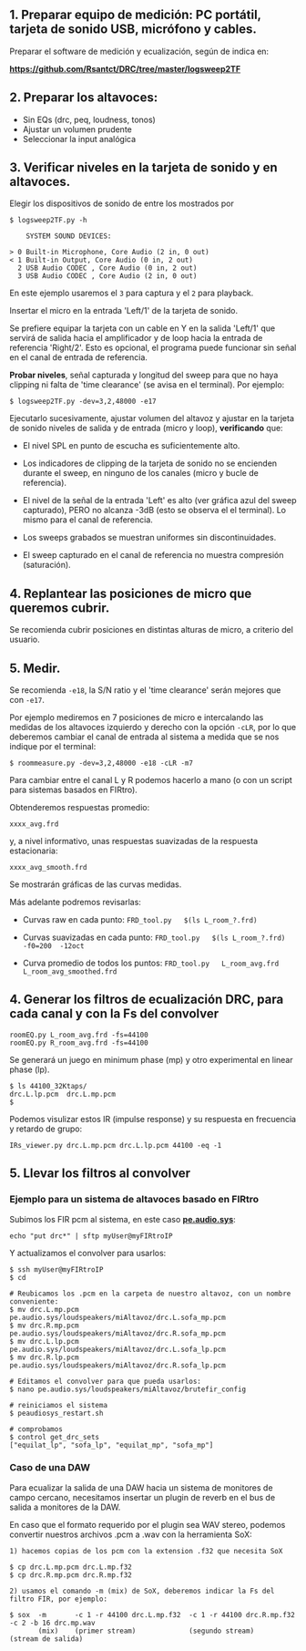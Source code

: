 ## 1. Preparar equipo de medición: PC portátil, tarjeta de sonido USB, micrófono y cables.

Preparar el software de medición y ecualización, según de indica en:

**https://github.com/Rsantct/DRC/tree/master/logsweep2TF**  

## 2. Preparar los altavoces:

- Sin EQs (drc, peq, loudness, tonos)
- Ajustar un volumen prudente
- Seleccionar la input analógica

## 3. Verificar niveles en la tarjeta de sonido y en altavoces.

Elegir los dispositivos de sonido de entre los mostrados por 

    $ logsweep2TF.py -h

        SYSTEM SOUND DEVICES:

    > 0 Built-in Microphone, Core Audio (2 in, 0 out)
    < 1 Built-in Output, Core Audio (0 in, 2 out)
      2 USB Audio CODEC , Core Audio (0 in, 2 out)
      3 USB Audio CODEC , Core Audio (2 in, 0 out)

En este ejemplo usaremos el `3` para captura y el `2` para playback.

Insertar el micro en la entrada 'Left/1' de la tarjeta de sonido.

Se prefiere equipar la tarjeta con un cable en Y en la salida 'Left/1' que servirá de salida hacia el amplificador y de loop hacia la entrada de referencia 'Right/2'. Esto es opcional, el programa puede funcionar sin señal en el canal de entrada de referencia.

**Probar niveles**, señal capturada y longitud del sweep para que no haya clipping ni falta de 'time clearance' (se avisa en el terminal). Por ejemplo:

    $ logsweep2TF.py -dev=3,2,48000 -e17

Ejecutarlo sucesivamente, ajustar volumen del altavoz y ajustar en la tarjeta de sonido niveles de salida y de entrada (micro y loop), **verificando** que:

- El nivel SPL en punto de escucha es suficientemente alto.

- Los indicadores de clipping de la tarjeta de sonido no se encienden durante el sweep, en ninguno de los canales (micro y bucle de referencia).

- El nivel de la señal de la entrada 'Left' es alto (ver gráfica azul del sweep capturado), PERO no alcanza -3dB (esto se observa el el terminal). Lo mismo para el canal de referencia.

- Los sweeps grabados se muestran uniformes sin discontinuidades.

- El sweep capturado en el canal de referencia no muestra compresión (saturación).


## 4. Replantear las posiciones de micro que queremos cubrir.

Se recomienda cubrir posiciones en distintas alturas de micro, a criterio del usuario.


## 5. Medir.
    
Se recomienda `-e18`, la S/N ratio y el 'time clearance' serán mejores que con `-e17`.

Por ejemplo mediremos en 7 posiciones de micro e intercalando las medidas de los altavoces izquierdo y derecho con la opción `-cLR`, por lo que deberemos cambiar el canal de entrada al sistema a medida que se nos indique por el terminal:

    $ roommeasure.py -dev=3,2,48000 -e18 -cLR -m7

Para cambiar entre el canal L y R podemos hacerlo a mano (o con un script para sistemas basados en FIRtro).

Obtenderemos respuestas promedio:

    xxxx_avg.frd

y, a nivel informativo, unas respuestas suavizadas de la respuesta estacionaria:

    xxxx_avg_smooth.frd

Se mostrarán gráficas de las curvas medidas.

Más adelante podremos revisarlas:

- Curvas raw en cada punto: `FRD_tool.py   $(ls L_room_?.frd)`

- Curvas suavizadas en cada punto: `FRD_tool.py   $(ls L_room_?.frd)  -f0=200  -12oct`

- Curva promedio de todos los puntos: `FRD_tool.py   L_room_avg.frd   L_room_avg_smoothed.frd`

## 4. Generar los filtros de ecualización DRC, para cada canal y con la Fs del convolver

    roomEQ.py L_room_avg.frd -fs=44100
    roomEQ.py R_room_avg.frd -fs=44100
    
Se generará un juego en minimum phase (mp) y otro experimental en linear phase (lp).

    $ ls 44100_32Ktaps/
    drc.L.lp.pcm  drc.L.mp.pcm
    $ 


Podemos visulizar estos IR (impulse response) y su respuesta en frecuencia y retardo de grupo:

    IRs_viewer.py drc.L.mp.pcm drc.L.lp.pcm 44100 -eq -1
    
## 5. Llevar los filtros al convolver

### Ejemplo para un sistema de altavoces basado en **FIRtro**

Subimos los FIR pcm al sistema, en este caso **[pe.audio.sys](https://github.com/AudioHumLab/pe.audio.sys)**:
    
    echo "put drc*" | sftp myUser@myFIRtroIP
    
Y actualizamos el convolver para usarlos:

    $ ssh myUser@myFIRtroIP
    $ cd

    # Reubicamos los .pcm en la carpeta de nuestro altavoz, con un nombre conveniente:
    $ mv drc.L.mp.pcm pe.audio.sys/loudspeakers/miAltavoz/drc.L.sofa_mp.pcm
    $ mv drc.R.mp.pcm pe.audio.sys/loudspeakers/miAltavoz/drc.R.sofa_mp.pcm
    $ mv drc.L.lp.pcm pe.audio.sys/loudspeakers/miAltavoz/drc.L.sofa_lp.pcm
    $ mv drc.R.lp.pcm pe.audio.sys/loudspeakers/miAltavoz/drc.R.sofa_lp.pcm
    
    # Editamos el convolver para que pueda usarlos:
    $ nano pe.audio.sys/loudspeakers/miAltavoz/brutefir_config
    
    # reiniciamos el sistema
    $ peaudiosys_restart.sh
    
    # comprobamos
    $ control get_drc_sets
    ["equilat_lp", "sofa_lp", "equilat_mp", "sofa_mp"]


### Caso de una DAW

Para ecualizar la salida de una DAW hacia un sistema de monitores de campo cercano, necesitamos insertar un plugin de reverb en el bus de salida a monitores de la DAW.

En caso que el formato requerido por el plugin sea WAV stereo, podemos convertir nuestros archivos .pcm a .wav con la herramienta SoX:

    1) hacemos copias de los pcm con la extension .f32 que necesita SoX

    $ cp drc.L.mp.pcm drc.L.mp.f32
    $ cp drc.R.mp.pcm drc.R.mp.f32

    2) usamos el comando -m (mix) de SoX, deberemos indicar la Fs del filtro FIR, por ejemplo:

    $ sox  -m       -c 1 -r 44100 drc.L.mp.f32  -c 1 -r 44100 drc.R.mp.f32  -c 2 -b 16 drc.mp.wav
           (mix)    (primer stream)             (segundo stream)            (stream de salida)




